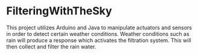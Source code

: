 # FilteringWithTheSky
This project utilizes Arduino and Java to manipulate actuators and sensors in order to detect certain weather conditions. Weather conditions such as rain will produce a response which activates the filtration system. This will then collect and filter the rain water.
